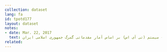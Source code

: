 ```yaml
---
collection: dataset
lang: fa
id: tpotd177
layout: dataset
notes: 
- date: Mar. 22, 2017
  text: ماخذ - سيستم (تی آی اس) بر اساس آمار مقدماتی گمرگ جمهوری اسلامی ايران <br/> منابع - داده‌های مربوط به سالهای ۱۳۹۱ تا ۱۳۹۳ به ترتیب از لینک‌های زیر استخراج شده است.<br/> <a href='http&#58;/www.tpo.ir/uploads/amalkarde-12-mahe_9363.pdf'> ۱۳۹۳ </a> <br/> <a href='http&#58;//www.tpo.ir/uploads/modiranarshad-12mah-92_3536.pdf'> ۱۳۹۲ </a> <br/> <a href='http&#58;//www.tpo.ir/uploads/modiran_arshad_91_5118.pdf'> ۱۳۹۱ </a> <br/> <a href='http&#58;//www.tpo.ir/uploads/modiran_arshad_90_5119.pdf'> ۱۳۹۰ </a> <br/> <a href='http&#58;//www.tpo.ir/uploads/modiran_arshad_89_5120.pdf'> ۱۳۸۹ </a> <br/> توضیح برای سال ۱۳۹۱ - با توجه به اينكه گمرك جمهوری اسلامی ايران آمار برخی از كدها را به علت محرمانه بودن در اختيار سازمان توسعه تجارت قرار نمی دهد اين ارقام در جمع كل ساير كالاهايی كه طبقه بندی نشده‌اند به حساب می آيد بنابراين جدول اقلام وارداتی به تفكيک كالاهای واسطه‌ای سرمايه‌ای مصرفی گمرك  جمهوری اسلامی ايران با جدول تهيه شده در دفتر برنامه‌ريزی تجاری متفاوت است.
related:
---
```

